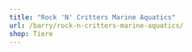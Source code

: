 ```yaml
---
title: "Rock 'N' Critters Marine Aquatics"
url: /barry/rock-n-critters-marine-aquatics/
shop: Tiere
---
```

